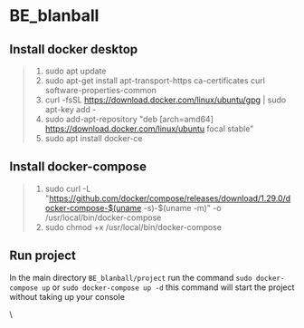 # BE_blanball

## Install docker desktop 

>1. sudo apt update
>2. sudo apt-get install apt-transport-https ca-certificates curl software-properties-common
>3. curl -fsSL https://download.docker.com/linux/ubuntu/gpg | sudo apt-key add -
>4. sudo add-apt-repository "deb [arch=amd64] https://download.docker.com/linux/ubuntu focal stable"
>5. sudo apt install docker-ce

## Install docker-compose

>1. sudo curl -L "https://github.com/docker/compose/releases/download/1.29.0/docker-compose-$(uname -s)-$(uname -m)" -o /usr/local/bin/docker-compose
>2. sudo chmod +x /usr/local/bin/docker-compose

## Run project

In the main directory `BE_blanball/project` run the command `sudo docker-compose up` or `sudo docker-compose up -d` this command will start the project without taking up your console


<!-- # cd project 

# celery -A project worker -l info" -->


<!-- const ws = new WebSocket("ws://localhost:8000/ws/")

ws.onmessage = function(e){
    console.log(e)
} -->

<!-- ws.send(JSON.stringify({
    action: "list",
    request_id: new Date().getTime()
})) -->

\

<!-- aioredis==1.3.1
amqp==5.1.1
asgiref==3.5.0
async-timeout==4.0.2
attrs==21.4.0
autobahn==22.7.1
Automat==20.2.0
autopep8==1.6.0
billiard==3.6.4.0
certifi==2022.5.18.1
cffi==1.15.0
charset-normalizer==2.0.12
click==8.1.3
click-didyoumean==0.3.0
click-plugins==1.1.1
click-repl==0.2.0
colorama==0.4.4
constantly==15.1.0
coreapi==2.3.3
coreschema==0.0.4
cryptography==37.0.2
defusedxml==0.7.1
Deprecated==1.2.13
distlib==0.3.4
djoser==2.1.0
filelock==3.7.1
hiredis==2.0.0
hpack==4.0.0
hyperframe==6.0.1
hyperlink==21.0.0
idna==3.3
incremental==21.3.0
inflection==0.5.1
itypes==1.2.0
Jinja2==3.1.2
jsonschema==4.5.1
kombu==5.2.4
MarkupSafe==2.1.1
msgpack==1.0.3
oauthlib==3.2.0
openapi-codec==1.3.2
packaging==21.3
platformdirs==2.5.2
priority==2.0.0
prompt-toolkit==3.0.30
protobuf==3.20.1
pyasn1==0.4.8
pyasn1-modules==0.2.8
pycodestyle==2.8.0
pycparser==2.21
pyOpenSSL==22.0.0
pyparsing==3.0.9
pyrsistent==0.18.1
python3-openid==3.2.0
pytz==2022.1
redis==4.3.4
requests==2.28.1
requests-oauthlib==1.3.1
ruamel.yaml==0.17.21
ruamel.yaml.clib==0.2.6
service-identity==21.1.0
simplejson==3.17.6
six==1.16.0
social-auth-app-django==4.0.0
social-auth-core==4.2.0
sqlparse==0.4.2
style==1.1.0
swagger-spec-validator==2.7.4
toml==0.10.2
Twisted==22.4.0
txaio==21.2.1
typing_extensions==4.0.0
tzdata==2022.1
update==0.0.1
uritemplate==4.1.1
vine==5.0.0
virtualenv==20.16.2
wcwidth==0.2.5
wrapt==1.14.1
zope.interface==5.4.0
tzlocal==2.1 -->